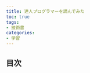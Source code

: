 ```yaml
---
title: 達人プログラマーを読んでみた
toc: true
tags:
- 技術書
categories:
- 学習
---
```


## 目次
<!-- toc -->

<!--more-->